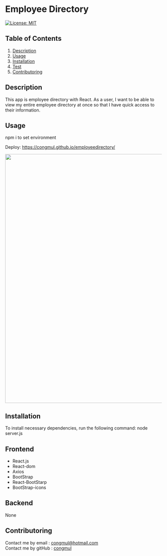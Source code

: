 # Employee Directory
[![License: MIT](https://img.shields.io/badge/License-MIT-yellow.svg)](https://opensource.org/licenses/MIT) 

## Table of Contents
1. [Description](#Description)
2. [Usage](#Usage)
3. [Installation](#Installation)
4. [Test](#Test)
5. [Contributoring](#Contributoring)

## Description
This app is employee directory with React. As a user, I want to be able to view my entire employee directory at once so that I have quick access to their information.

## Usage
npm i to set environment <br>

Deploy: https://congmul.github.io/employeedirectory/ <br>

<img src = "./public/img/operatingApp02.gif" width="800">

## Installation 
To install necessary dependencies, run the following command:
node server.js

## Frontend
* React.js
* React-dom
* Axios
* BootStrap
* React-BootStarp
* BootStrap-icons

## Backend
None

## Contributoring
Contact me by email : congmul@hotmail.com <br>
Contact me by gitHub : <a href="https://github.com/congmul">congmul</a>
